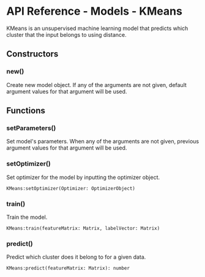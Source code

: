 # API Reference - Models - KMeans

KMeans is an unsupervised machine learning model that predicts which cluster that the input belongs to using distance.

## Constructors

### new()

Create new model object. If any of the arguments are not given, default argument values for that argument will be used.

## Functions

### setParameters()

Set model's parameters. When any of the arguments are not given, previous argument values for that argument will be used.

### setOptimizer()

Set optimizer for the model by inputting the optimizer object.

```
KMeans:setOptimizer(Optimizer: OptimizerObject)
```

### train()

Train the model.

```
KMeans:train(featureMatrix: Matrix, labelVector: Matrix)
```

### predict()

Predict which cluster does it belong to for a given data.

```
KMeans:predict(featureMatrix: Matrix): number
```
